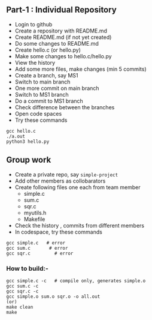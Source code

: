 ## Part-1 : Individual Repository
- Login to github
- Create a repository with README.md
- Create README.md (if not yet created)
- Do some changes to README.md
- Create hello.c (or hello.py)
- Make some changes to hello.c/hello.py
- View the history 
- Add some more files, make changes (min 5 commits)
- Create a branch, say MS1
- Switch to main branch
- One more commit on main branch
- Switch to MS1 branch
- Do a commit to MS1 branch
- Check difference between the branches
- Open code spaces
- Try these commands
```
gcc hello.c
./a.out
python3 hello.py
```

## Group work 
- Create a private repo, say `simple-project`
- Add other members as collobarators
- Create following files one each from team member
  - simple.c
  - sum.c
  - sqr.c
  - myutils.h
  - Makefile
- Check the history , commits from different members
- In codespace, try these commands
```
gcc simple.c   # error
gcc sum.c       # error
gcc sqr.c         # error
```

### How to build:-
```
gcc simple.c -c   # compile only, generates simple.o
gcc sum.c -c
gcc sqr.c -c
gcc simple.o sum.o sqr.o -o all.out
(or)
make clean
make
```
